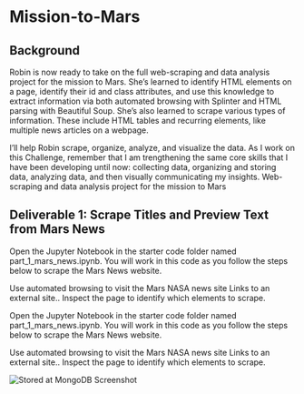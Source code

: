 # Mission-to-Mars

## Background
Robin is now ready to take on the full web-scraping and data analysis project for the mission to Mars. She’s learned to identify HTML elements on a page, identify their id and class attributes, and use this knowledge to extract information via both automated browsing with Splinter and HTML parsing with Beautiful Soup. She’s also learned to scrape various types of information. These include HTML tables and recurring elements, like multiple news articles on a webpage.

I’ll help Robin scrape, organize, analyze, and visualize the data. As I work on this Challenge, remember that I am trengthening the same core skills that I have been developing until now: collecting data, organizing and storing data, analyzing data, and then visually communicating my insights.
Web-scraping and data analysis project for the mission to Mars

## Deliverable 1: Scrape Titles and Preview Text from Mars News

Open the Jupyter Notebook in the starter code folder named part_1_mars_news.ipynb. You will work in this code as you follow the steps below to scrape the Mars News website.

Use automated browsing to visit the Mars NASA news site Links to an external site.. Inspect the page to identify which elements to scrape.

Open the Jupyter Notebook in the starter code folder named part_1_mars_news.ipynb. You will work in this code as you follow the steps below to scrape the Mars News website.

Use automated browsing to visit the Mars NASA news site Links to an external site.. Inspect the page to identify which elements to scrape.




![Stored at MongoDB Screenshot](https://user-images.githubusercontent.com/112348240/208797202-a3262c38-2bd7-4949-9117-486b50dfbd76.png)
